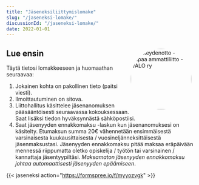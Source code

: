 ```yaml
---
title: "Jäseneksiliittymislomake"
slug: "/jaseneksi-lomake/"
discussionId: "/jaseneksi-lomake/"
date: 2022-01-01
---
```


<img id="my-photo" alt=" Yhteydenotto - Vapaa ammattiliitto - VALO ry" src="/jaseneksi-lomake/liity-narut.jpg">
<style>
#my-photo {
    width: 10rem;
    margin:0;
    padding: 0;
    margin: 1rem 1rem 0.5rem 0;
    border-radius: 50%;
    clear: both;
}
@media screen and (min-width: 400px) {
    #my-photo {
        float: right;
    }
}
</style>

## Lue ensin
Täytä tietosi lomakkeeseen ja huomaathan seuraavaa:
1) Jokainen kohta on pakollinen tieto (paitsi viesti).
1) Ilmoittautuminen on sitova.
1) Liittohallitus käsittelee jäsenanomuksen pääsääntöisesti seuraavassa kokouksessaan. Saat lisäksi tiedon hyväksynnästä sähköpostiisi.
1) Saat jäsenyyden ennakkomaksu -laskun kun jäsenanomuksesi on käsitelty. Etumaksun summa 20€ vähennetään ensimmäisestä varsinaisesta kuukausittaisesta / vuosineljänneksittäisestä jäsenmaksustasi. Jäsenyyden ennakkomaksu pitää maksaa eräpäivään mennessä riippumatta oletko opiskelija / työtön tai varsinainen / kannattaja jäsentyypiltäsi. _Maksamaton jäsenyyden ennakkomaksu johtaa automaattisesti jäsenyyden epäämiseen_.

{{< jaseneksi action="https://formspree.io/f/myyozvgk" >}}
